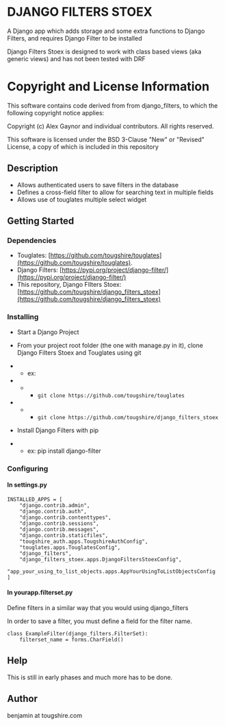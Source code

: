 # DJANGO FILTERS STOEX

A Django app which adds storage and some extra functions to Django Filters, and requires Django Filter to be installed

Django Filters Stoex is designed to work with class based views (aka generic views) and has not been tested with DRF

# Copyright and License Information

This software contains code derived from from django_filters, to which the following copyright notice applies:

Copyright (c) Alex Gaynor and individual contributors.
All rights reserved.

This software is licensed under the BSD 3-Clause "New" or "Revised" License, a copy of which is included in this repository

## Description

* Allows authenticated users to save filters in the database
* Defines a cross-field filter to allow for searching text in multiple fields
* Allows use of touglates multiple select widget

## Getting Started

### Dependencies

* Touglates: [https://github.com/tougshire/touglates](https://github.com/tougshire/touglates).
* Django Filters: [https://pypi.org/project/django-filter/](https://pypi.org/project/django-filter/)
* This repository, Django FIlters Stoex: [https://github.com/tougshire/django_filters_stoex](https://github.com/tougshire/django_filters_stoex)

### Installing

* Start a Django Project
* From your project root folder (the one with manage.py in it), clone Django Filters Stoex and Touglates using git
* * ex:
* * * `git clone https://github.com/tougshire/touglates`
* * * `git clone https://github.com/tougshire/django_filters_stoex`

* Install Django Filters with pip
* * ex: pip install django-filter

### Configuring

#### In settings.py

```
INSTALLED_APPS = [
    "django.contrib.admin",
    "django.contrib.auth",
    "django.contrib.contenttypes",
    "django.contrib.sessions",
    "django.contrib.messages",
    "django.contrib.staticfiles",
    "tougshire_auth.apps.TougshireAuthConfig",
    "touglates.apps.TouglatesConfig",
    "django_filters",
    "django_filters_stoex.apps.DjangoFiltersStoexConfig",
    "app_your_using_to_list_objects.apps.AppYourUsingToListObjectsConfig
]
```

#### In yourapp.filterset.py

Define filters in a similar way that you would using django_filters

In order to save a filter, you must define a field for the filter name.

```
class ExampleFilter(django_filters.FilterSet):
    filterset_name = forms.CharField()

```

## Help

This is still in early phases and much more has to be done.

## Author

benjamin at tougshire.com

